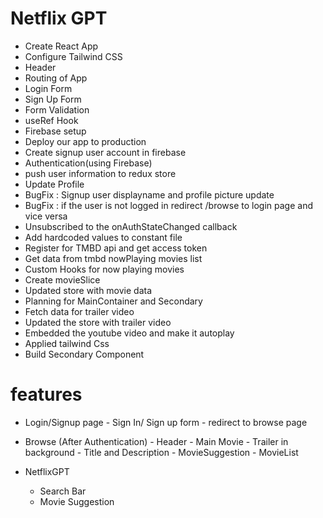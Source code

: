 # Netflix GPT

- Create React App
- Configure Tailwind CSS
- Header
- Routing of App
- Login Form
- Sign Up Form
- Form Validation
- useRef Hook
- Firebase setup
- Deploy our app to production
- Create signup user account in firebase
- Authentication(using Firebase)
- push user information to redux store
- Update Profile
- BugFix : Signup user displayname and profile picture update
- BugFix : if the user is not logged in redirect /browse to login page and vice versa
- Unsubscribed to the onAuthStateChanged callback
- Add hardcoded values to constant file
- Register for TMBD api and get access token
- Get data from tmbd nowPlaying movies list
- Custom Hooks for now playing movies
- Create movieSlice
- Updated store with movie data
- Planning for MainContainer and Secondary
- Fetch data for trailer video
- Updated the store with trailer video
- Embedded the youtube video and make it autoplay
- Applied tailwind Css
- Build Secondary Component

# features

- Login/Signup page - Sign In/ Sign up form - redirect to browse page
- Browse (After Authentication) - Header - Main Movie - Trailer in background - Title and Description - MovieSuggestion - MovieList

- NetflixGPT
  - Search Bar
  - Movie Suggestion
